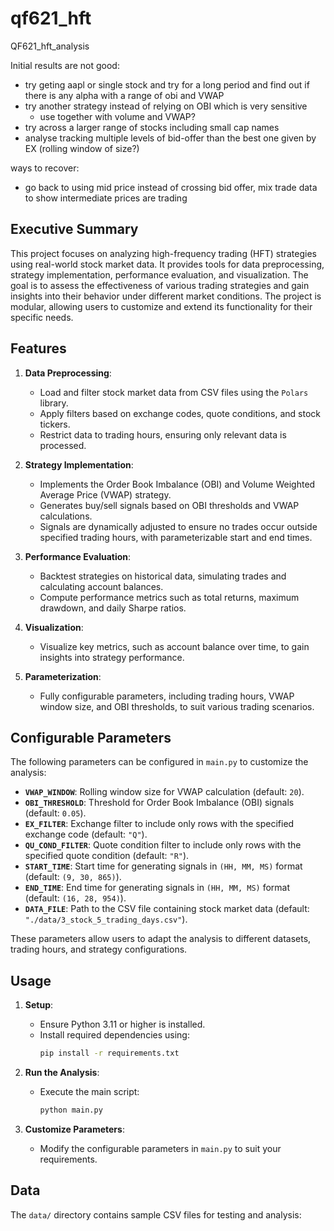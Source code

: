 # qf621_hft

QF621_hft_analysis

Initial results are not good:

- try geting aapl or single stock and try for a long period and find out if there is any alpha with a range of obi and VWAP
- try another strategy instead of relying on OBI which is very sensitive
  - use together with volume and VWAP?
- try across a larger range of stocks including small cap names
- analyse tracking multiple levels of bid-offer than the best one given by EX (rolling window of size?)

ways to recover:

- go back to using mid price instead of crossing bid offer, mix trade data to show intermediate prices are trading

## Executive Summary

This project focuses on analyzing high-frequency trading (HFT) strategies using real-world stock market data. It provides tools for data preprocessing, strategy implementation, performance evaluation, and visualization. The goal is to assess the effectiveness of various trading strategies and gain insights into their behavior under different market conditions. The project is modular, allowing users to customize and extend its functionality for their specific needs.

## Features

1. **Data Preprocessing**:

   - Load and filter stock market data from CSV files using the `Polars` library.
   - Apply filters based on exchange codes, quote conditions, and stock tickers.
   - Restrict data to trading hours, ensuring only relevant data is processed.
2. **Strategy Implementation**:

   - Implements the Order Book Imbalance (OBI) and Volume Weighted Average Price (VWAP) strategy.
   - Generates buy/sell signals based on OBI thresholds and VWAP calculations.
   - Signals are dynamically adjusted to ensure no trades occur outside specified trading hours, with parameterizable start and end times.
3. **Performance Evaluation**:

   - Backtest strategies on historical data, simulating trades and calculating account balances.
   - Compute performance metrics such as total returns, maximum drawdown, and daily Sharpe ratios.
4. **Visualization**:

   - Visualize key metrics, such as account balance over time, to gain insights into strategy performance.
5. **Parameterization**:

   - Fully configurable parameters, including trading hours, VWAP window size, and OBI thresholds, to suit various trading scenarios.

## Configurable Parameters

The following parameters can be configured in `main.py` to customize the analysis:

- **`VWAP_WINDOW`**: Rolling window size for VWAP calculation (default: `20`).
- **`OBI_THRESHOLD`**: Threshold for Order Book Imbalance (OBI) signals (default: `0.05`).
- **`EX_FILTER`**: Exchange filter to include only rows with the specified exchange code (default: `"Q"`).
- **`QU_COND_FILTER`**: Quote condition filter to include only rows with the specified quote condition (default: `"R"`).
- **`START_TIME`**: Start time for generating signals in `(HH, MM, MS)` format (default: `(9, 30, 865)`).
- **`END_TIME`**: End time for generating signals in `(HH, MM, MS)` format (default: `(16, 28, 954)`).
- **`DATA_FILE`**: Path to the CSV file containing stock market data (default: `"./data/3_stock_5_trading_days.csv"`).

These parameters allow users to adapt the analysis to different datasets, trading hours, and strategy configurations.

## Usage

1. **Setup**:

   - Ensure Python 3.11 or higher is installed.
   - Install required dependencies using:
     ```bash
     pip install -r requirements.txt
     ```
2. **Run the Analysis**:

   - Execute the main script:
     ```bash
     python main.py
     ```
3. **Customize Parameters**:

   - Modify the configurable parameters in `main.py` to suit your requirements.

## Data

The `data/` directory contains sample CSV files for testing and analysis:
